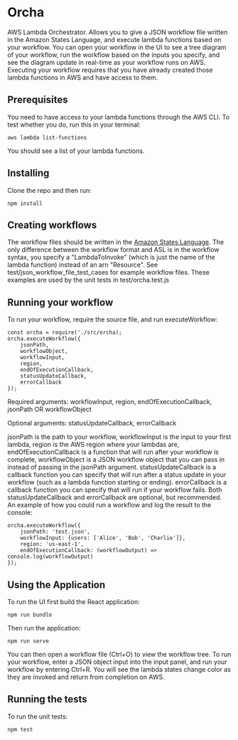 # Orcha

AWS Lambda Orchestrator. Allows you to give a JSON workflow file written in the Amazon States Language, and execute lambda functions based on your workflow. You can open your workflow in the UI to see a tree diagram of your workflow, run the workflow based on the inputs you specify, and see the diagram update in real-time as your workflow runs on AWS. Executing your workflow requires that you have already created those lambda functions in AWS and have access to them.

## Prerequisites

You need to have access to your lambda functions through the AWS CLI. To test whether you do, run this in your terminal:

```
aws lambda list-functions
```

You should see a list of your lambda functions.

## Installing

Clone the repo and then run:

```
npm install
```

## Creating workflows

The workflow files should be written in the [Amazon States Language](https://docs.aws.amazon.com/step-functions/latest/dg/concepts-amazon-states-language.html).
The only difference between the workflow format and ASL is in the workflow syntax, you specify
a "LambdaToInvoke" (which is just the name of the lambda function) instead of an arn "Resource". 
See test/json_workflow_file_test_cases for example workflow files. These examples are
used by the unit tests in test/orcha.test.js

## Running your workflow

To run your workflow, require the source file, and run executeWorkflow:

```
const orcha = require('./src/orcha);
orcha.executeWorkflow({
    jsonPath,
    workflowObject,
    workflowInput, 
    region, 
    endOfExecutionCallback,
    statusUpdateCallback,
    errorCallback
});
```

Required arguments: workflowInput, region, endOfExecutionCallback, jsonPath OR workflowObject

Optional arguments: statusUpdateCallback, errorCallback

jsonPath is the path to your workflow, workflowInput is the input to your first lambda, region is the AWS region where your lambdas are, endOfExecutionCallback is a function
that will run after your workflow is complete, workflowObject is a JSON workflow object that you can pass
in instead of passing in the jsonPath argument. statusUpdateCallback is a callback function you can specify that will run after a status update in your workflow (such as a lambda function starting or ending). errorCallback is a callback function you can specify that will run if your workflow fails. Both statusUpdateCallback and errorCallback are optional, but recommended.
An example of how you could run a workflow and log the result to the console:

```
orcha.executeWorkflow({
    jsonPath: 'test.json', 
    workflowInput: {users: ['Alice', 'Bob', 'Charlie']}, 
    region: 'us-east-1', 
    endOfExecutionCallback: (workflowOutput) => console.log(workflowOutput)
});
```

## Using the Application

To run the UI first build the React application:

```
npm run bundle
```

Then run the application:

```
npm run serve
```

You can then open a workflow file (Ctrl+O) to view the workflow tree. To run your workflow, enter a JSON object input into the input panel, and run your workflow by entering Ctrl+R.
You will see the lambda states change color as they are invoked and return from completion on AWS.

## Running the tests

To run the unit tests:

```
npm test
```
